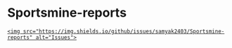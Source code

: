 # Sportsmine-reports   <a href="https://github.com/samyak2403/Sportsmine-reports/issues">
    <img src="https://img.shields.io/github/issues/samyak2403/Sportsmine-reports" alt="Issues">
  </a>
